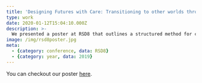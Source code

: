 ```yaml
---
title: 'Designing Futures with Care: Transitioning to other worlds through principles-based design'
type: work
date: 2020-01-12T15:04:10.000Z
description: >-
  We presented a poster at RSD8 that outlines a structured method for collaborative reflective practice for systemic design.
image: /img/rsd8poster.jpg
meta:
  - {category: conference, data: RSD8}
  - {category: year, data: 2019}
---
```


You can checkout our poster [here](/docs/DesigningFuturesWithCareRSD7.pdf).